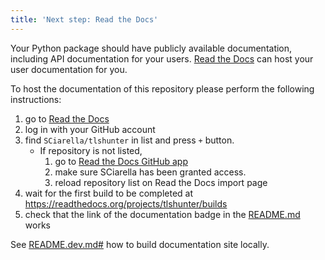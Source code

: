 ```yaml
---
title: 'Next step: Read the Docs'
---
```


Your Python package should have publicly available documentation, including API documentation for your users.
[Read the Docs](https://readthedocs.org) can host your user documentation for you.

To host the documentation of this repository please perform the following instructions:

1. go to [Read the Docs](https://readthedocs.org/dashboard/import/?)
1. log in with your GitHub account
1. find `SCiarella/tlshunter` in list and press `+` button.
   * If repository is not listed,
      1. go to [Read the Docs GitHub app](https://github.com/settings/connections/applications/fae83c942bc1d89609e2)
      2. make sure SCiarella has been granted access.
      3. reload repository list on Read the Docs import page
1. wait for the first build to be completed at <https://readthedocs.org/projects/tlshunter/builds>
1. check that the link of the documentation badge in the [README.md](https://github.com/SCiarella/tlshunter) works

See [README.dev.md#](https://github.com/SCiarella/tlshunter/blob/main/README.dev.md#generating-the-api-docs) how to build documentation site locally.
